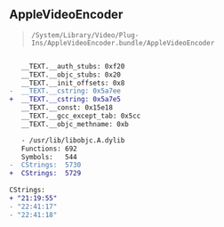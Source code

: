 ## AppleVideoEncoder

> `/System/Library/Video/Plug-Ins/AppleVideoEncoder.bundle/AppleVideoEncoder`

```diff

   __TEXT.__auth_stubs: 0xf20
   __TEXT.__objc_stubs: 0x20
   __TEXT.__init_offsets: 0x8
-  __TEXT.__cstring: 0x5a7ee
+  __TEXT.__cstring: 0x5a7e5
   __TEXT.__const: 0x15e18
   __TEXT.__gcc_except_tab: 0x5cc
   __TEXT.__objc_methname: 0xb

   - /usr/lib/libobjc.A.dylib
   Functions: 692
   Symbols:   544
-  CStrings:  5730
+  CStrings:  5729
 
CStrings:
+ "21:19:55"
- "22:41:17"
- "22:41:18"

```
